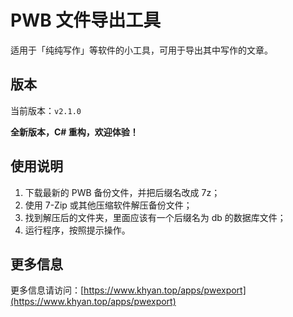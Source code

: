 # PWB 文件导出工具

适用于「纯纯写作」等软件的小工具，可用于导出其中写作的文章。

## 版本

当前版本：`v2.1.0`

**全新版本，C# 重构，欢迎体验！**

## 使用说明

1. 下载最新的 PWB 备份文件，并把后缀名改成 7z；
2. 使用 7-Zip 或其他压缩软件解压备份文件；
3. 找到解压后的文件夹，里面应该有一个后缀名为 db 的数据库文件；
4. 运行程序，按照提示操作。

## 更多信息

更多信息请访问：[https://www.khyan.top/apps/pwexport](https://www.khyan.top/apps/pwexport)
